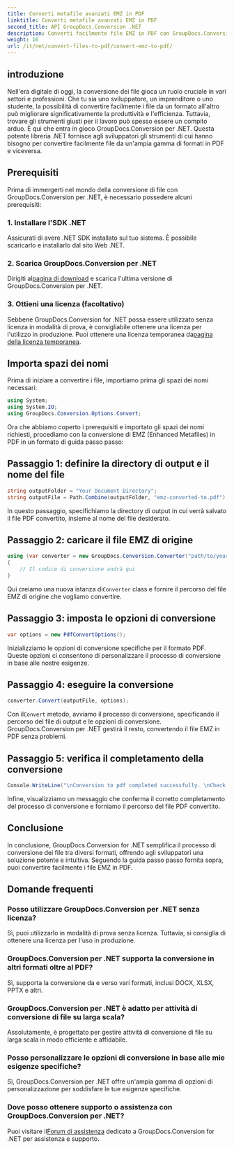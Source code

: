 ```yaml
---
title: Converti metafile avanzati EMZ in PDF
linktitle: Converti metafile avanzati EMZ in PDF
second_title: API GroupDocs.Conversion .NET
description: Converti facilmente file EMZ in PDF con GroupDocs.Conversion per .NET. Semplifica le attività di conversione dei file.
weight: 16
url: /it/net/convert-files-to-pdf/convert-emz-to-pdf/
---
```

## introduzione
Nell'era digitale di oggi, la conversione dei file gioca un ruolo cruciale in vari settori e professioni. Che tu sia uno sviluppatore, un imprenditore o uno studente, la possibilità di convertire facilmente i file da un formato all'altro può migliorare significativamente la produttività e l'efficienza. Tuttavia, trovare gli strumenti giusti per il lavoro può spesso essere un compito arduo. È qui che entra in gioco GroupDocs.Conversion per .NET. Questa potente libreria .NET fornisce agli sviluppatori gli strumenti di cui hanno bisogno per convertire facilmente file da un'ampia gamma di formati in PDF e viceversa.
## Prerequisiti
Prima di immergerti nel mondo della conversione di file con GroupDocs.Conversion per .NET, è necessario possedere alcuni prerequisiti:
### 1. Installare l'SDK .NET
Assicurati di avere .NET SDK installato sul tuo sistema. È possibile scaricarlo e installarlo dal sito Web .NET.
### 2. Scarica GroupDocs.Conversion per .NET
 Dirigiti al[pagina di download](https://releases.groupdocs.com/conversion/net/) e scarica l'ultima versione di GroupDocs.Conversion per .NET.
### 3. Ottieni una licenza (facoltativo)
 Sebbene GroupDocs.Conversion for .NET possa essere utilizzato senza licenza in modalità di prova, è consigliabile ottenere una licenza per l'utilizzo in produzione. Puoi ottenere una licenza temporanea da[pagina della licenza temporanea](https://purchase.groupdocs.com/temporary-license/).

## Importa spazi dei nomi
Prima di iniziare a convertire i file, importiamo prima gli spazi dei nomi necessari:
```csharp
using System;
using System.IO;
using GroupDocs.Conversion.Options.Convert;
```
Ora che abbiamo coperto i prerequisiti e importato gli spazi dei nomi richiesti, procediamo con la conversione di EMZ (Enhanced Metafiles) in PDF in un formato di guida passo passo:
## Passaggio 1: definire la directory di output e il nome del file
```csharp
string outputFolder = "Your Document Directory";
string outputFile = Path.Combine(outputFolder, "emz-converted-to.pdf");
```
In questo passaggio, specifichiamo la directory di output in cui verrà salvato il file PDF convertito, insieme al nome del file desiderato.
## Passaggio 2: caricare il file EMZ di origine
```csharp
using (var converter = new GroupDocs.Conversion.Converter("path/to/your/emz/file.emz"))
{
    // Il codice di conversione andrà qui
}
```
 Qui creiamo una nuova istanza di`Converter` class e fornire il percorso del file EMZ di origine che vogliamo convertire.
## Passaggio 3: imposta le opzioni di conversione
```csharp
var options = new PdfConvertOptions();
```
Inizializziamo le opzioni di conversione specifiche per il formato PDF. Queste opzioni ci consentono di personalizzare il processo di conversione in base alle nostre esigenze.
## Passaggio 4: eseguire la conversione
```csharp
converter.Convert(outputFile, options);
```
 Con il`Convert` metodo, avviamo il processo di conversione, specificando il percorso del file di output e le opzioni di conversione. GroupDocs.Conversion per .NET gestirà il resto, convertendo il file EMZ in PDF senza problemi.
## Passaggio 5: verifica il completamento della conversione
```csharp
Console.WriteLine("\nConversion to pdf completed successfully. \nCheck output in {0}", outputFolder);
```
Infine, visualizziamo un messaggio che conferma il corretto completamento del processo di conversione e forniamo il percorso del file PDF convertito.

## Conclusione
In conclusione, GroupDocs.Conversion for .NET semplifica il processo di conversione dei file tra diversi formati, offrendo agli sviluppatori una soluzione potente e intuitiva. Seguendo la guida passo passo fornita sopra, puoi convertire facilmente i file EMZ in PDF.
## Domande frequenti
### Posso utilizzare GroupDocs.Conversion per .NET senza licenza?
Sì, puoi utilizzarlo in modalità di prova senza licenza. Tuttavia, si consiglia di ottenere una licenza per l'uso in produzione.
### GroupDocs.Conversion per .NET supporta la conversione in altri formati oltre al PDF?
Sì, supporta la conversione da e verso vari formati, inclusi DOCX, XLSX, PPTX e altri.
### GroupDocs.Conversion per .NET è adatto per attività di conversione di file su larga scala?
Assolutamente, è progettato per gestire attività di conversione di file su larga scala in modo efficiente e affidabile.
### Posso personalizzare le opzioni di conversione in base alle mie esigenze specifiche?
Sì, GroupDocs.Conversion per .NET offre un'ampia gamma di opzioni di personalizzazione per soddisfare le tue esigenze specifiche.
### Dove posso ottenere supporto o assistenza con GroupDocs.Conversion per .NET?
 Puoi visitare il[Forum di assistenza](https://forum.groupdocs.com/c/conversion/11) dedicato a GroupDocs.Conversion for .NET per assistenza e supporto.